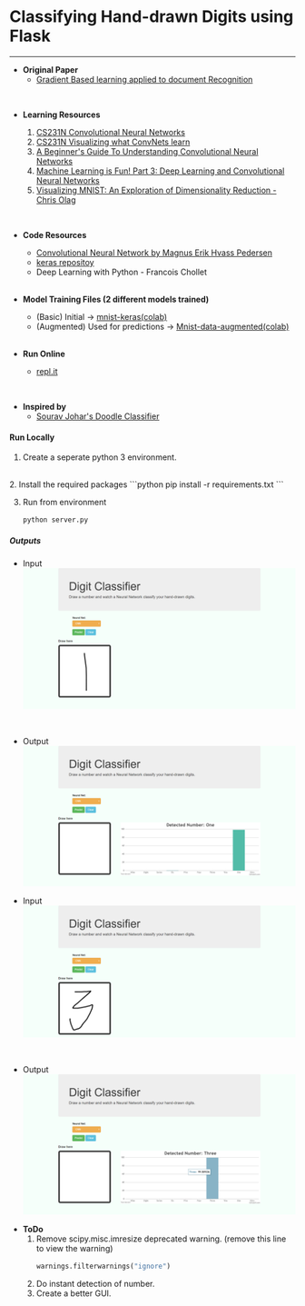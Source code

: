 # Classifying Hand-drawn Digits using Flask
---------

* <b>Original Paper</b>
  * [Gradient Based learning applied to document Recognition](http://yann.lecun.com/exdb/publis/pdf/lecun-98.pdf)
<br>

* <b>Learning Resources</b>
  
    1. [CS231N Convolutional Neural Networks](http://cs231n.github.io/convolutional-networks/)
    2. [CS231N Visualizing what ConvNets learn](http://cs231n.github.io/understanding-cnn/)
    3. [A  Beginner's Guide To Understanding Convolutional Neural Networks](https://adeshpande3.github.io/adeshpande3.github.io/A-Beginner's-Guide-To-Understanding-Convolutional-Neural-Networks/)
    4. [Machine Learning is Fun! Part 3: Deep Learning and Convolutional Neural Networks](https://medium.com/@ageitgey/machine-learning-is-fun-part-3-deep-learning-and-convolutional-neural-networks-f40359318721)  
    5. [Visualizing MNIST: An Exploration of Dimensionality Reduction - Chris Olag](https://colah.github.io/posts/2014-10-Visualizing-MNIST/)
<br>

* <b>Code Resources</b>
  * [Convolutional Neural Network by Magnus Erik Hvass Pedersen](https://nbviewer.jupyter.org/github/Hvass-Labs/TensorFlow-Tutorials/blob/master/02_Convolutional_Neural_Network.ipynb)
  * [keras repositoy](https://github.com/keras-team/keras/blob/master/examples/mnist_cnn.py)
  * Deep Learning with Python - Francois Chollet
  <br>

* <b>Model Training Files (2 different models trained)</b>
  * (Basic) Initial -> [mnist-keras(colab)](https://colab.research.google.com/drive/1kJBrQ-jHNb9LLnbFKJAjp-MqZuGzbgor#forceEdit=true&offline=true&sandboxMode=true)
  * (Augmented) Used for predictions -> [Mnist-data-augmented(colab)](https://colab.research.google.com/drive/1UJjljA9TBmA_YNhfxe4wn_CwfVFYgaUK#forceEdit=true&offline=true&sandboxMode=true) 
  <br>

* <b>Run Online</b>
    * [repl.it](https://repl.it/@VaibhavSingh4/Classifying-hand-written-images)
<br>

* <b>Inspired by</b>
  * [Sourav Johar's Doodle Classifier](https://github.com/SouravJohar/doodle-classifier)   


#### Run Locally

1. Create a seperate python 3 environment.
<br>
2. Install the required packages
    ```python
    pip install -r requirements.txt
    ```

3. Run from environment
    ```python
    python server.py
    ```
##### Outputs
- Input
    ![1 input](./outputs/1.png)
<br>

- Output
    ![1 Out](./outputs/1out.png)

- Input
    ![3 input](./outputs/3.png)
<br>

- Output
    ![3 Out](./outputs/3out.png)


* <b>ToDo</b>
    1. Remove scipy.misc.imresize deprecated warning.
        (remove this line to view the warning)
        ```python
        warnings.filterwarnings("ignore")
        ```
    2. Do instant detection of number.
    3. Create a better GUI.


